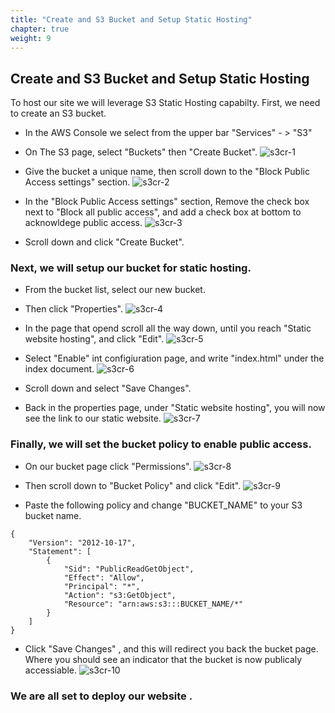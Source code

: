 ```yaml
---
title: "Create and S3 Bucket and Setup Static Hosting"
chapter: true
weight: 9
---
```


## Create and S3 Bucket and Setup Static Hosting

To host our site we will leverage S3 Static Hosting capabilty.
First, we need to create an S3 bucket.

- In the AWS Console we select from the upper bar "Services" - > "S3"

- On The S3 page, select "Buckets" then "Create Bucket".
![s3cr-1](/images/s3cr_1.png)

- Give the bucket a unique name, then scroll down to the "Block Public Access settings" section.
![s3cr-2](/images/s3cr_2.png)

- In the "Block Public Access settings" section, Remove the check box next to "Block all public access", and add a check box at bottom to acknowldege public access.
![s3cr-3](/images/s3cr_3.png)

- Scroll down and click "Create Bucket".

### Next, we will setup our bucket for static hosting.

- From the bucket list, select our new bucket.

- Then click "Properties".
![s3cr-4](/images/s3cr_4.png)

- In the page that opend scroll all the way down, until you reach "Static website hosting", and click "Edit".
![s3cr-5](/images/s3cr_5.png)

- Select "Enable" int configiuration page, and write "index.html" under the index document.
![s3cr-6](/images/s3cr_6.png)

- Scroll down and select "Save Changes".

- Back in the properties page, under "Static website hosting", you will now see the link to our static website.
![s3cr-7](/images/s3cr_7.png)

### Finally, we will set the bucket policy to enable public access.

- On our bucket page click "Permissions".
![s3cr-8](/images/s3cr_8.png)

- Then scroll down to "Bucket Policy" and click "Edit".
![s3cr-9](/images/s3cr_9.png)

- Paste the following policy and change "BUCKET_NAME" to your S3 bucket name.
``` 
{
    "Version": "2012-10-17",
    "Statement": [
        {
            "Sid": "PublicReadGetObject",
            "Effect": "Allow",
            "Principal": "*",
            "Action": "s3:GetObject",
            "Resource": "arn:aws:s3:::BUCKET_NAME/*"
        }
    ]
}
```
- Click "Save Changes" , and this will redirect you back the bucket page.
Where you should see an indicator that the bucket is now publicaly accessiable.
![s3cr-10](/images/s3cr_10.png)

### We are all set to deploy our website .
